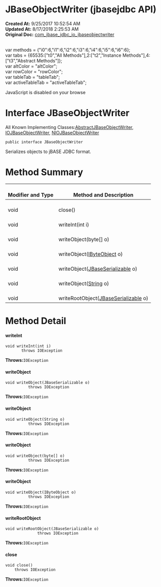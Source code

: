 # JBaseObjectWriter (jbasejdbc API)

**Created At:** 9/25/2017 10:52:54 AM  
**Updated At:** 8/17/2018 2:25:53 AM  
**Original Doc:** [com_jbase_jdbc_io_jbaseobjectwriter](https://docs.jbase.com/39232-io/com_jbase_jdbc_io_jbaseobjectwriter)  

<!--<br>    try {<br>        if (location.href.indexOf('is-external=true') == -1) {<br>            parent.document.title="JBaseObjectWriter (jbasejdbc   API)";<br>        }<br>    }<br>    catch(err) {<br>    }<br>//--><br>var methods = {"i0":6,"i1":6,"i2":6,"i3":6,"i4":6,"i5":6,"i6":6};<br>var tabs = {65535:["t0","All Methods"],2:["t2","Instance Methods"],4:["t3","Abstract Methods"]};<br>var altColor = "altColor";<br>var rowColor = "rowColor";<br>var tableTab = "tableTab";<br>var activeTableTab = "activeTableTab";
JavaScript is disabled on your browse



# Interface JBaseObjectWriter

All Known Implementing Classes:[AbstractJBaseObjectWriter](com_jbase_jdbc_io_AbstractJBaseObjectWriter "class in com.jbase.jdbc.io"), [IOJBaseObjectWriter](com_jbase_jdbc_io_IOJBaseObjectWriter "class in com.jbase.jdbc.io"), [NIOJBaseObjectWriter](com_jbase_jdbc_io_niojbaseobjectwriter "class in com.jbase.jdbc.io")


```
public interface JBaseObjectWriter
```

Serializes objects to jBASE JDBC format.

# Method Summary


| <br>Modifier and Type<br> | <br>Method and Description<br> |
| --- | --- |
| <br>void<br> | <br>close()<br> |
| <br>void<br> | <br>writeInt(int i)<br> |
| <br>void<br> | <br>writeObject(byte[] o)<br> |
| <br>void<br> | <br>writeObject([IByteObject](/39232-io/com_jbase_jdbc_io_IByteObject "interface in com.jbase.jdbc.io") o)<br> |
| <br>void<br> | <br>writeObject([JBaseSerializable](/39232-io/com_jbase_jdbc_io_jbaseserializable "interface in com.jbase.jdbc.io") o)<br> |
| <br>void<br> | <br>writeObject([String](http://java.sun.com/j2se/1.5.0/docs/api/java/lang/String.html?is-external=true "class or interface in java.lang") o)<br> |
| <br>void<br> | <br>writeRootObject([JBaseSerializable](/39232-io/com_jbase_jdbc_io_jbaseserializable "interface in com.jbase.jdbc.io") o)<br> |

# Method Detail

#### **writeInt**

```
void writeInt(int i)
       throws IOException
```

**Throws:**`IOException`




#### **writeObject**

```
void writeObject(JBaseSerializable o)
          throws IOException
```

**Throws:**`IOException`




#### **writeObject**

```
void writeObject(String o)
          throws IOException
```

**Throws:**`IOException`




#### **writeObject**

```
void writeObject(byte[] o)
          throws IOException
```

**Throws:**`IOException`




#### **writeObject**

```
void writeObject(IByteObject o)
          throws IOException
```

**Throws:**`IOException`




#### **writeRootObject**

```
void writeRootObject(JBaseSerializable o)
              throws IOException
```

**Throws:**`IOException`




#### **close**

```
void close()
    throws IOException
```

**Throws:**`IOException`


